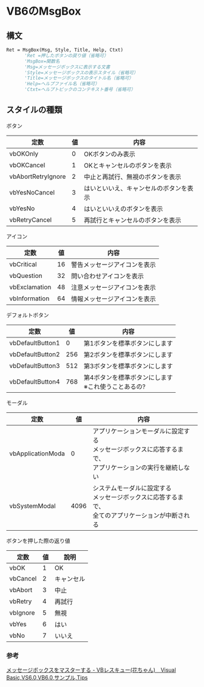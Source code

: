 # VB6のMsgBox

## 構文

```vb
Ret = MsgBox(Msg, Style, Title, Help, Ctxt)
　　　　'Ret =押したボタンの戻り値（省略可）
　　　　'MsgBox=関数名
　　　　'Msg=メッセージボックスに表示する文書
　　　　'Style=メッセージボックスの表示スタイル（省略可）
　　　　'Title=メッセージボックスのタイトル名（省略可）
　　　　'Help=ヘルプファイル名（省略可）
　　　　'Ctxt=ヘルプトピックのコンテキスト番号（省略可）
```

## スタイルの種類

ボタン

|定数|値|内容|
|---|---|---|
|vbOKOnly|0|OKボタンのみ表示|
|vbOKCancel|1|OKとキャンセルのボタンを表示|
|vbAbortRetryIgnore|2|中止と再試行、無視のボタンを表示|
|vbYesNoCancel|3|はいといいえ、キャンセルのボタンを表示|
|vbYesNo|4|はいといいえのボタンを表示|
|vbRetryCancel|5|再試行とキャンセルのボタンを表示|

アイコン

|定数|値|内容|
|---|---|---|
|vbCritical|16|警告メッセージアイコンを表示|
|vbQuestion|32|問い合わせアイコンを表示|
|vbExclamation|48|注意メッセージアイコンを表示|
|vbInformation|64|情報メッセージアイコンを表示|

デフォルトボタン

|定数|値|内容|
|---|---|---|
|vbDefaultButton1|0|第1ボタンを標準ボタンにします|
|vbDefaultButton2|256|第2ボタンを標準ボタンにします|
|vbDefaultButton3|512|第3ボタンを標準ボタンにします|
|vbDefaultButton4|768|第4ボタンを標準ボタンにします <br> ※これ使うことあるの?|

モーダル

|定数|値|内容|
|---|---|---|
|vbApplicationModa|0|アプリケーションモーダルに設定する<br>メッセージボックスに応答するまで、<br>アプリケーションの実行を継続しない|
|vbSystemModal|4096|システムモーダルに設定する<br>メッセージボックスに応答するまで、<br>全てのアプリケーションが中断される|

ボタンを押した際の返り値

|定数|値|說明|
|---|---|---|
|vbOK|1|OK|
|vbCancel|2|キャンセル|
|vbAbort|3|中止|
|vbRetry|4|再試行|
|vbIgnore|5|無視|
|vbYes|6|はい|
|vbNo|7|いいえ|

### 参考

[メッセージボックスをマスターする \- VBレスキュー\(花ちゃん\)　Visual Basic,VS6\.0,VB6\.0,サンプル,Tips](http://hanatyan.sakura.ne.jp/vbhlp/msgbox.htm)



